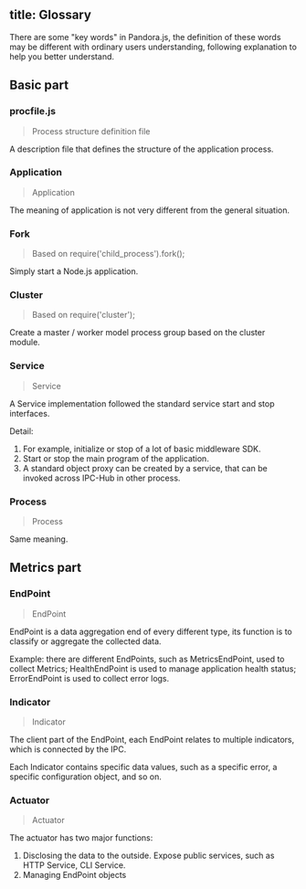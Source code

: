 title: Glossary
---

There are some "key words" in Pandora.js, the definition of these words may be different with ordinary users understanding, following explanation to help you better understand.


## Basic part

### procfile.js

> Process structure definition file
  
A description file that defines the structure of the application process.

### Application

> Application

The meaning of application is not very different from the general situation. 

### Fork 

> Based on require('child_process').fork();

Simply start a Node.js application.

### Cluster 

> Based on require('cluster');

Create a master / worker model process group based on the cluster module.

### Service

> Service

A Service implementation followed the standard service start and stop interfaces.

Detail:

1. For example, initialize or stop of a lot of basic middleware SDK.
2. Start or stop the main program of the application.
3. A standard object proxy can be created by a service, that can be invoked across IPC-Hub in other process.

### Process

> Process

Same meaning.

## Metrics part

### EndPoint

> EndPoint

EndPoint is a data aggregation end of every different type, its function is to classify or aggregate the collected data.

Example: there are different EndPoints, such as MetricsEndPoint, used to collect Metrics; HealthEndPoint is used to manage application health status; ErrorEndPoint is used to collect error logs.

### Indicator

> Indicator

The client part of the EndPoint, each EndPoint relates to multiple indicators, which is connected by the IPC.

Each Indicator contains specific data values, such as a specific error, a specific configuration object, and so on.


### Actuator

> Actuator

The actuator has two major functions:

1. Disclosing the data to the outside. Expose public services, such as HTTP Service, CLI Service.
2. Managing EndPoint objects
  

